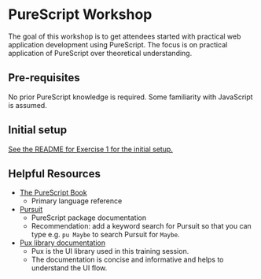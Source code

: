 # PureScript Workshop

The goal of this workshop is to get attendees started with practical web application development using PureScript. The focus is on practical application of PureScript over theoretical understanding.

## Pre-requisites
No prior PureScript knowledge is required. Some familiarity with JavaScript is assumed.

## Initial setup

[See the README for Exercise 1 for the initial setup.](exercise/README.md)

## Helpful Resources

* [The PureScript Book](https://leanpub.com/purescript/read)
  * Primary language reference
* [Pursuit](https://pursuit.purescript.org/)
  * PureScript package documentation
  * Recommendation: add a keyword search for Pursuit so that you can type e.g. `pu Maybe` to search Pursuit for `Maybe`.
* [Pux library documentation](http://purescript-pux.org/)
  * Pux is the UI library used in this training session.
  * The documentation is concise and informative and helps to understand the UI flow.

